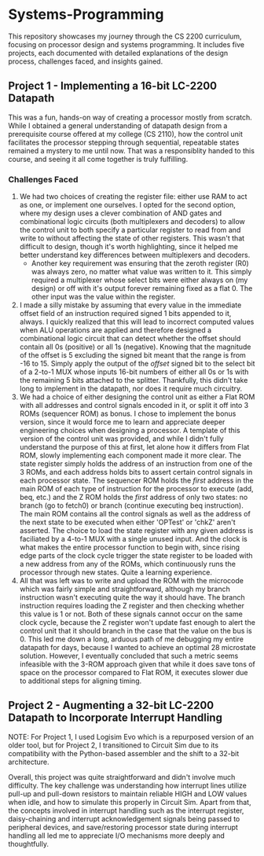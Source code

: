 # Systems-Programming
This repository showcases my journey through the CS 2200 curriculum, focusing on processor design and systems programming. It includes five projects, each documented with detailed explanations of the design process, challenges faced, and insights gained.

## Project 1 - Implementing a 16-bit LC-2200 Datapath
This was a fun, hands-on way of creating a processor mostly from scratch. While I obtained a general understanding of datapath design from a prerequisite course offered at my college (CS 2110), how the control unit facilitates the processor stepping through sequential, repeatable states remained a mystery to me until now. That was a responsiblity handed to this course, and seeing it all come together is truly fulfilling. 

### Challenges Faced 
1. We had two choices of creating the register file: either use RAM to act as one, or implement one ourselves. I opted for the second option, where my design uses a clever combination of AND gates and combinational logic circuits (both multiplexers and decoders) to allow the control unit to both specify a particular register to read from and write to without affecting the state of other registers. This wasn't that difficult to design, though it's worth highlighting, since it helped me better understand key differences between multiplexers and decoders.
    - Another key requirement was ensuring that the zeroth register (R0) was always zero, no matter what value was written to it. This simply required a multiplexer whose select bits were either always on (my design) or off with it's output forever remaining fixed as a flat 0. The other input was the value within the register.
2. I made a silly mistake by assuming that every value in the immediate offset field of an instruction required signed 1 bits appended to it, always. I quickly realized that this will lead to incorrect computed values when ALU operations are applied and therefore designed a combinational logic circuit that can detect whether the offset should contain all 0s (positive) or all 1s (negative). Knowing that the magnitude of the offset is 5 excluding the signed bit meant that the range is from -16 to 15. Simply apply the output of the *offset* signed bit to the select bit of a 2-to-1 MUX whose inputs 16-bit numbers of either all 0s or 1s with the remaining 5 bits attached to the splitter. Thankfully, this didn't take long to implement in the datapath, nor does it require much circuitry. 
3. We had a choice of either designing the control unit as either a Flat ROM with all addresses and control signals encoded in it, or split it off into 3 ROMs (sequencer ROM) as bonus. I chose to implement the bonus version, since it would force me to learn and appreciate deeper engineering choices when designing a processor. A template of this version of the control unit was provided, and while I didn't fully understand the purpose of this at first, let alone how it differs from Flat ROM, slowly implementing each component made it more clear. The state register simply holds the address of an instruction from one of the 3 ROMs, and each address holds bits to assert certain control signals in each processor state. The sequencer ROM holds the *first* address in the main ROM of each type of instruction for the processor to execute (add, beq, etc.) and the Z ROM holds the *first* address of only two states: no branch (go to fetch0) or branch (continue executing beq instruction). The main ROM contains all the control signals as well as the address of the next state to be executed when either 'OPTest' or 'chkZ' aren't asserted. The choice to load the state register with any given address is faciliated by a 4-to-1 MUX with a single unused input. And the clock is what makes the entire processor function to begin with, since rising edge parts of the clock cycle trigger the state register to be loaded with a new address from any of the ROMs, which continuously runs the processor through new states. Quite a learning experience.
4. All that was left was to write and upload the ROM with the microcode which was fairly simple and straightforward, although my branch instruction wasn't executing quite the way it should have. The branch instruction requires loading the Z register and then checking whether this value is 1 or not. Both of these signals cannot occur on the same clock cycle, because the Z register won't update fast enough to alert the control unit that it should branch in the case that the value on the bus is 0. This led me down a long, arduous path of me debugging my entire datapath for days, because I wanted to achieve an optimal 28 microstate solution. However, I eventually concluded that such a metric seems infeasible with the 3-ROM approach given that while it does save tons of space on the processor compared to Flat ROM, it executes slower due to additional steps for aligning timing.

## Project 2 - Augmenting a 32-bit LC-2200 Datapath to Incorporate Interrupt Handling
NOTE: For Project 1, I used Logisim Evo which is a repurposed version of an older tool, but for Project 2, I transitioned to Circuit Sim due to its compatibility with the Python-based assembler and the shift to a 32-bit architecture.

Overall, this project was quite straightforward and didn't involve much difficulty. The key challenge was understanding how interrupt lines utilize pull-up and pull-down resistors to maintain reliable HIGH and LOW values when idle, and how to simulate this properly in Circuit Sim. Apart from that, the concepts involved in interrupt handling such as the interrupt register, daisy-chaining and interrupt acknowledgement signals being passed to peripheral devices, and save/restoring processor state during interrupt handling all led me to appreciate I/O mechanisms more deeply and thoughtfully.
